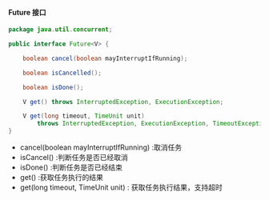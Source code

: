 #### Future 接口

```java
package java.util.concurrent;

public interface Future<V> {

    boolean cancel(boolean mayInterruptIfRunning);

    boolean isCancelled();

    boolean isDone();

    V get() throws InterruptedException, ExecutionException;

    V get(long timeout, TimeUnit unit)
        throws InterruptedException, ExecutionException, TimeoutException;
}
```

- cancel(boolean mayInterruptIfRunning) :取消任务
- isCancel() :判断任务是否已经取消
- isDone() :判断任务是否已经结束
- get() :获取任务执行的结果
- get(long timeout, TimeUnit unit) : 获取任务执行结果，支持超时